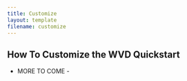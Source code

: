 ```yaml
---
title: Customize
layout: template
filename: customize
---
```


## How To Customize the WVD Quickstart

- MORE TO COME -
